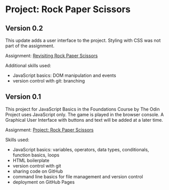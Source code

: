 # Project: Rock Paper Scissors

## Version 0.2

This update adds a user interface to the project. Styling with CSS was not part of the assignment.

Assignment: [Revisiting Rock Paper Scissors](https://www.theodinproject.com/lessons/foundations-revisiting-rock-paper-scissors)

Additional skills used:
- JavaScript basics: DOM manipulation and events
- version control with git: branching

## Version 0.1

This project for JavaScript Basics in the Foundations Course by The Odin Project uses JavaScript only. The game is played in the browser console. A Graphical User Interface with buttons and text will be added at a later time.

Assignment: [Project: Rock Paper Scissors](https://www.theodinproject.com/lessons/foundations-rock-paper-scissors)

Skills used:
 - JavaScript basics: variables, operators, data types, conditionals, function basics, loops 
 - HTML boilerplate
 - version control with git
 - sharing code on GitHub
 - command line basics for file management and version control
 - deployment on GitHub Pages
